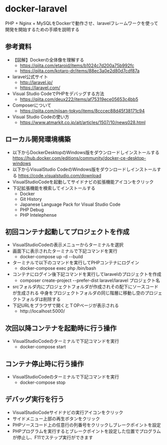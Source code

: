 # docker-laravel
PHP + Nginx + MySQLをDockerで動作させ、laravelフレームワークを使って開発を開始するための手順を説明する

## 参考資料
- 【図解】Dockerの全体像を理解する
  - https://qiita.com/etaroid/items/b1024c7d200a75b992fc
  - https://qiita.com/kotaro-dr/items/88ec3a0e2d80d7cdf87a
- laravel公式サイト
  - http://laravel.jp/
  - https://laravel.com/
- Visual Studio CodeでPHPをデバッグする方法
  - https://qiita.com/deux222/items/af75319ece05653c4bb5
- Composerについて
  - https://qiita.com/niisan-tokyo/items/8cccec88d45f38171c94
- Visual Studio Codeの使い方
  - https://www.atmarkit.co.jp/ait/articles/1507/10/news028.html

## ローカル開発環境構築
- 以下からDockerDesktopのWindows版をダウンロードしインストールする
https://hub.docker.com/editions/community/docker-ce-desktop-windows
- 以下からVisualStudio CodeのWindows版をダウンロードしインストールする
https://code.visualstudio.com/download
- VisualStudioCodeを起動してサイドナビの拡張機能アイコンをクリック
- 下記拡張機能を検索してインストールする
  - Docker
  - Git History
  - Japanese Language Pack for Visual Studio Code
  - PHP Debug
  - PHP Intelephense

## 初回コンテナ起動してプロジェクトを作成
- VisualStudioCodeの表示メニューからターミナルを選択
- 画面下に表示されたターミナルで下記コマンドを実行
  - docker-compose up -d --build
- ターミナルで以下のコマンドを実行してPHPコンテナにログイン
  - docker-compose exec php /bin/bash
- コンテナにログイン後下記コマンドを実行してlaravelのプロジェクトを作成
  - composer create-project --prefer-dist laravel/laravel プロジェクト名
- srcフォルダ内にプロジェクトフォルダが作成されその配下にソースコードが生成される
中身をプロジェクトフォルダの同じ階層に移動し空のプロジェクトフォルダは削除する
- 下記URLをブラウザで開くとＴOPページが表示される
  - http://localhost:5000/

## 次回以降コンテナを起動時に行う操作
- VisualStudioCodeのターミナルで下記コマンドを実行
  - docker-compose start

## コンテナ停止時に行う操作
- VisualStudioCodeのターミナルで下記コマンドを実行
  - docker-compose stop

## デバッグ実行を行う
- VisualStudioCodeサイドナビの実行アイコンをクリック
- サイドメニュー上部の再生ボタンをクリック
- PHPソースコード上の任意行の列番号をクリックしブレークポイントを設定
- PHPプログラムを実行するとブレークポイントを設定した位置でプログラムが停止し、F11でステップ実行ができます
